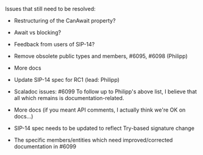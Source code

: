 
Issues that still need to be resolved:
- Restructuring of the CanAwait property?
- Await vs blocking?
- Feedback from users of SIP-14?
- Remove obsolete public types and members, #6095, #6098 (Philipp)
- More docs
- Update SIP-14 spec for RC1 (lead: Philipp)
- Scaladoc issues: #6099
To follow up to Philipp's above list, I believe that all which remains is documentation-related.

- More docs (if you meant API comments, I actually think we're OK on docs...)
- SIP-14 spec needs to be updated to reflect Try-based signature change
- The specific members/entities which need improved/corrected documentation in #6099
